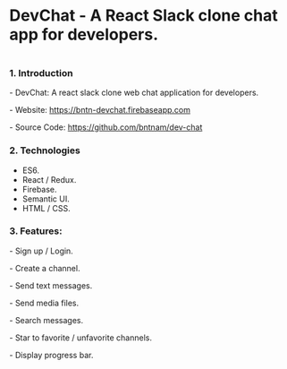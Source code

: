 <h1>DevChat - A React Slack clone chat app for developers.</h1>
<img class="img-fluid mb-5" src="https://bntnam.github.io/img/portfolio/dev-chat.png" alt="">
<h3>1. Introduction</h3>
<p>- DevChat: A react slack clone web chat application for developers.</p>
<p>- Website: <a href="https://bntn-devchat.firebaseapp.com/" target="_blank">https://bntn-devchat.firebaseapp.com</a></p>
<p>- Source Code: <a href="https://github.com/bntnam/dev-chat" target="_blank">https://github.com/bntnam/dev-chat</a></p>
<h3>2. Technologies</h3>
<ul>
  <li>ES6.</li>
  <li>React / Redux.</li>
  <li>Firebase.</li>
  <li>Semantic UI.</li>
  <li>HTML / CSS.</li>
</ul>
<h3>3. Features:</h3>
<p>- Sign up / Login.</p>
<p>- Create a channel.</p>
<p>- Send text messages.</p>
<p>- Send media files.</p>
<p>- Search messages.</p>
<p>- Star to favorite / unfavorite channels.</p>
<p>- Display progress bar.</p>
